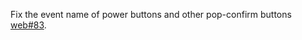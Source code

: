 Fix the event name of power buttons and other pop-confirm buttons [web#83](https://github.com/intel-innersource/drivers.audio.ci.sof-web/pull/83).
